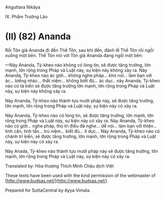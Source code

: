  

Aṅguttara Nikāya

IX. Phẩm Trưởng Lão

# (II) (82) Ananda

Rồi Tôn giả Ananda đi đến Thế Tôn, sau khi đến, đảnh lễ Thế Tôn rồi ngồi xuống một bên. Thế Tôn nói với Tôn giả Ananda đang ngồi một bên:

—Này Ananda, Tỷ-kheo nào không có lòng tin, sẽ được tăng trưởng, lớn mạnh, lớn rộng trong Pháp và Luật này, sự kiện này không xảy ra. Này Ananda, Tỷ-kheo nào ác giới... không nghe pháp... khó nói... làm bạn với ác... biếng nhác... thất niệm... không biết đủ... ác dục.. này Ananda, Tỷ-kheo nào có tà kiến sẽ được tăng trưởng lớn mạnh, lớn rộng trong Pháp và Luật này, sự kiện này không xảy ra.

Này Ananda, Tỷ-kheo nào thành tựu mười pháp này, sẽ được tăng trưởng, lớn mạnh, lớn rộng trong Pháp và Luật này, sự kiện này có xảy ra.

Này Ananda, Tỷ-kheo nào có lòng tin, sẽ được tăng trưởng, lớn mạnh, lớn rộng trong Pháp và Luật này, sự kiện này có xảy ra. Này Ananda, Tỷ-kheo nào có giới... nghe pháp, thọ trì điều đã nghe... dễ nói... làm bạn với thiện... tinh cần, tinh tấn... trú niệm... biết đủ... ít dục... Này Ananda, Tỷ-kheo nào có chánh tri kiến, sẽ được tăng trưởng, lớn mạnh, lớn rộng trong Pháp và Luật này, sự kiện này có xảy ra.

Này Anada, Tỷ-kheo nào thành tựu mười pháp này sẽ được tăng trưởng, lớn mạnh, lớn rộng trong Pháp và Luật này, sự kiện này có xảy ra.

Translated by: Hòa thượng Thích Minh Châu dịch Việt

These texts have been used with the kind permission of the webmaster of [http://www.budsas.net/](http://www.budsas.net/)

Prepared for SuttaCentral by Ayya Vimala.